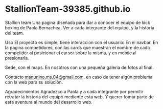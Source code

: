 # StallionTeam-39385.github.io
Stallion team
Una pagina diseñada para dar a conocer el equipo de kick boxing de Paola Bernachea. Ver a cada integrante del equipo, y la historia del team.

Uso
El proyecto es simple, tiene interaccion con el usuario:
En el navbar.
En la pagina competidores, con las cards que muestran el nombre de cada competidor al posicionar el cursor sobre la misma. y en mobile al presionarla.

Sede, con el maps.
En nosotros con una pequeña galeria de fotos al final.

Contacto
manunino.ms.04@gmail.com, en caso de tener algùn problema con la web para su soluciòn.

Agradecimientos
Agradezco a Paola y a cada integrante por permitir retratar la historia del equipo mediante esta web. Y querer fomar parte de esta aventura al mundo del desarrollo web.
